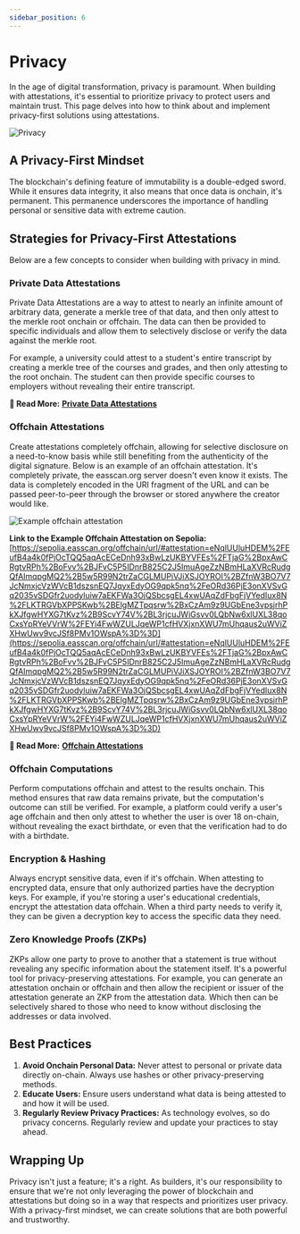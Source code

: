 ```yaml
---
sidebar_position: 6
---
```


# Privacy

In the age of digital transformation, privacy is paramount. When building with attestations, it's essential to prioritize privacy to protect users and maintain trust. This page delves into how to think about and implement privacy-first solutions using attestations.

![Privacy](./img/privacy-face.png)

## A Privacy-First Mindset
The blockchain's defining feature of immutability is a double-edged sword. While it ensures data integrity, it also means that once data is onchain, it's permanent. This permanence underscores the importance of handling personal or sensitive data with extreme caution.

## Strategies for Privacy-First Attestations
Below are a few concepts to consider when building with privacy in mind.

### Private Data Attestations
Private Data Attestations are a way to attest to nearly an infinite amount of arbitrary data, generate a merkle tree of that data, and then only attest to the merkle root onchain or offchain. The data can then be provided to specific individuals and allow them to selectively disclose or verify the data against the merkle root. 

For example, a university could attest to a student's entire transcript by creating a merkle tree of the courses and grades, and then only attesting to the root onchain. The student can then provide specific courses to employers without revealing their entire transcript.

**📘 Read More:** [**Private Data Attestations**](/docs/tutorials/private-data-attestations.md)

### Offchain Attestations
Create attestations completely offchain, allowing for selective disclosure on a need-to-know basis while still benefiting from the authenticity of the digital signature. Below is an example of an offchain attestation. It's completely private, the easscan.org server doesn't even know it exists. The data is completely encoded in the URI fragment of the URL and can be passed peer-to-peer through the browser or stored anywhere the creator would like.

![Example offchain attestation](./img/offchain-example.png)

**Link to the Example Offchain Attestation on Sepolia:**
[https://sepolia.easscan.org/offchain/url/#attestation=eNqlUUluHDEM%2FEufB4a4k0fPjOcTQQ5aqAcECeDnh93xBwLzUKBYVFEs%2FTjaG%2BpxAwCRgtvRPh%2BoFvv%2BJFvC5P5IDnrB825C2J5ImuAgeZzNBmHLaXVRcRudgQfAImqpgMQ2%2B5w5R99N2trZaCGLMUPiVJiXSJOYROI%2BZfnW3BO7V7JcNmxjcVzWVcB1dszsnEQ7JqyxEdyOG9qpk5nq%2FeORd36PjE3onXVSvGq2035vSDGfr2uodyluiw7aEKFWa3OjQSbcsgEL4xwUAqZdFbgFjVYedIux8N%2FLKTRGVbXPPSKwb%2BElgMZTpqsrw%2BxCzAm9z9UGbEne3vpsjrhPkXJfgwHYXG7tKvz%2B9ScvY74V%2BL3rjcuJWiGsvv0LQbNw6xlUXL38qoCxsYpRYeVVrW%2FEYi4FwWZULJqeWP1cfHVXjxnXWU7mUhqaus2uWViZXHwUwv9vcJSf8PMv1OWspA%3D%3D](https://sepolia.easscan.org/offchain/url/#attestation=eNqlUUluHDEM%2FEufB4a4k0fPjOcTQQ5aqAcECeDnh93xBwLzUKBYVFEs%2FTjaG%2BpxAwCRgtvRPh%2BoFvv%2BJFvC5P5IDnrB825C2J5ImuAgeZzNBmHLaXVRcRudgQfAImqpgMQ2%2B5w5R99N2trZaCGLMUPiVJiXSJOYROI%2BZfnW3BO7V7JcNmxjcVzWVcB1dszsnEQ7JqyxEdyOG9qpk5nq%2FeORd36PjE3onXVSvGq2035vSDGfr2uodyluiw7aEKFWa3OjQSbcsgEL4xwUAqZdFbgFjVYedIux8N%2FLKTRGVbXPPSKwb%2BElgMZTpqsrw%2BxCzAm9z9UGbEne3vpsjrhPkXJfgwHYXG7tKvz%2B9ScvY74V%2BL3rjcuJWiGsvv0LQbNw6xlUXL38qoCxsYpRYeVVrW%2FEYi4FwWZULJqeWP1cfHVXjxnXWU7mUhqaus2uWViZXHwUwv9vcJSf8PMv1OWspA%3D%3D)

**📘 Read More:** [**Offchain Attestations**](/docs/tutorials/private-data-attestations.md)

### Offchain Computations
Perform computations offchain and attest to the results onchain. This method ensures that raw data remains private, but the computation's outcome can still be verified. For example, a platform could verify a user's age offchain and then only attest to whether the user is over 18 on-chain, without revealing the exact birthdate, or even that the verification had to do with a birthdate.

### Encryption & Hashing
Always encrypt sensitive data, even if it's offchain. When attesting to encrypted data, ensure that only authorized parties have the decryption keys. For example, if you're storing a user's educational credentials, encrypt the attestation data offchain. When a third party needs to verify it, they can be given a decryption key to access the specific data they need. 


### Zero Knowledge Proofs (ZKPs)
ZKPs allow one party to prove to another that a statement is true without revealing any specific information about the statement itself. It's a powerful tool for privacy-preserving attestations. For example, you can generate an attestation onchain or offchain and then allow the recipient or issuer of the attestation generate an ZKP from the attestation data. Which then can be selectively shared to those who need to know without disclosing the addresses or data involved.




## Best Practices

1. **Avoid Onchain Personal Data:** Never attest to personal or private data directly on-chain. Always use hashes or other privacy-preserving methods.
2. **Educate Users:** Ensure users understand what data is being attested to and how it will be used.
3. **Regularly Review Privacy Practices:** As technology evolves, so do privacy concerns. Regularly review and update your practices to stay ahead.

## Wrapping Up

Privacy isn't just a feature; it's a right. As builders, it's our responsibility to ensure that we're not only leveraging the power of blockchain and attestations but doing so in a way that respects and prioritizes user privacy. With a privacy-first mindset, we can create solutions that are both powerful and trustworthy.

